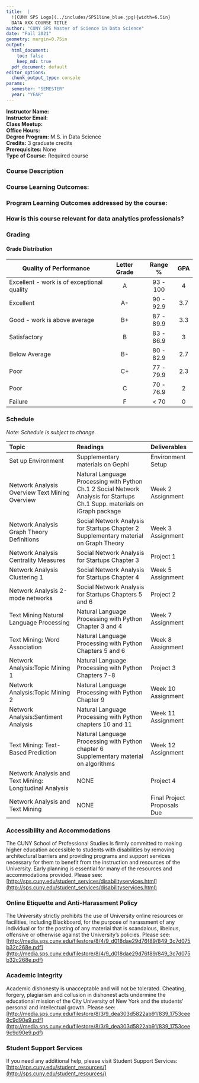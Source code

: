 ```yaml
---
title:  |
  ![CUNY SPS Logo](../includes/SPS1line_blue.jpg){width=6.5in}  
  DATA XXX COURSE TITLE
author: "CUNY SPS Master of Science in Data Science"
date: "Fall 2021"
geometry: margin=0.75in
output:
  html_document:
    toc: false
    keep_md: true
  pdf_document: default
editor_options: 
  chunk_output_type: console
params:
  semester: "SEMESTER"
  year: "YEAR"
---
```




**Instructor Name:**  
**Instructor Email:**  
**Class Meetup:**   
**Office Hours:**   
**Degree Program:** M.S. in Data Science  
**Credits:** 3 graduate credits  
**Prerequisites:** None  
**Type of Course:** Required course  


### Course Description



### Course Learning Outcomes:



### Program Learning Outcomes addressed by the course:



### How is this course relevant for data analytics professionals?



### Grading




#### Grade Distribution

Quality of Performance                     | Letter Grade | Range %   | GPA  |
-------------------------------------------|:------------:|:---------:|:----:|
Excellent - work is of exceptional quality |      A       | 93 - 100  |  4   |
Excellent                                  |      A-      | 90 - 92.9 | 3.7  |
Good - work is above average               |      B+      | 87 - 89.9 | 3.3  |
Satisfactory                               |      B       | 83 - 86.9 |  3   |
Below Average                              |      B-      | 80 - 82.9 | 2.7  |
Poor                                       |      C+      | 77 - 79.9 | 2.3  |
Poor                                       |      C       | 70 - 76.9 |  2   |
Failure                                    |      F       |   < 70    |  0   |

### Schedule

*Note: Schedule is subject to change.*

<table class="table table-striped table-hover" style="margin-left: auto; margin-right: auto;">
 <thead>
  <tr>
   <th style="text-align:left;"> Topic </th>
   <th style="text-align:left;"> Readings </th>
   <th style="text-align:left;"> Deliverables </th>
  </tr>
 </thead>
<tbody>
  <tr>
   <td style="text-align:left;"> Set up Environment </td>
   <td style="text-align:left;"> Supplementary materials on Gephi </td>
   <td style="text-align:left;"> Environment Setup </td>
  </tr>
  <tr>
   <td style="text-align:left;"> Network Analysis Overview Text Mining Overview </td>
   <td style="text-align:left;"> Natural Language Processing with Python Ch.1 2 Social Network Analysis for Startups Ch.1 Supp. materials on iGraph package </td>
   <td style="text-align:left;"> Week 2 Assignment </td>
  </tr>
  <tr>
   <td style="text-align:left;"> Network Analysis Graph Theory Definitions </td>
   <td style="text-align:left;"> Social Network Analysis for Startups Chapter 2 Supplementary material on Graph Theory </td>
   <td style="text-align:left;"> Week 3 Assignment </td>
  </tr>
  <tr>
   <td style="text-align:left;"> Network Analysis Centrality Measures </td>
   <td style="text-align:left;"> Social Network Analysis for Startups Chapter 3 </td>
   <td style="text-align:left;"> Project 1 </td>
  </tr>
  <tr>
   <td style="text-align:left;"> Network Analysis Clustering 1 </td>
   <td style="text-align:left;"> Social Network Analysis for Startups Chapter 4 </td>
   <td style="text-align:left;"> Week 5 Assignment </td>
  </tr>
  <tr>
   <td style="text-align:left;"> Network Analysis 2-mode networks </td>
   <td style="text-align:left;"> Social Network Analysis for Startups Chapters 5 and 6 </td>
   <td style="text-align:left;"> Project 2 </td>
  </tr>
  <tr>
   <td style="text-align:left;"> Text Mining Natural Language Processing </td>
   <td style="text-align:left;"> Natural Language Processing with Python Chapter 3 and 4 </td>
   <td style="text-align:left;"> Week 7 Assignment </td>
  </tr>
  <tr>
   <td style="text-align:left;"> Text Mining: Word Association </td>
   <td style="text-align:left;"> Natural Language Processing with Python Chapters 5 and 6 </td>
   <td style="text-align:left;"> Week 8 Assignment </td>
  </tr>
  <tr>
   <td style="text-align:left;"> Network Analysis:Topic Mining 1 </td>
   <td style="text-align:left;"> Natural Language Processing with Python Chapters 7-8 </td>
   <td style="text-align:left;"> Project 3 </td>
  </tr>
  <tr>
   <td style="text-align:left;"> Network Analysis:Topic Mining 2 </td>
   <td style="text-align:left;"> Natural Language Processing with Python Chapter 9 </td>
   <td style="text-align:left;"> Week 10 Assignment </td>
  </tr>
  <tr>
   <td style="text-align:left;"> Network Analysis:Sentiment Analysis </td>
   <td style="text-align:left;"> Natural Language Processing with Python chapters 10 and 11 </td>
   <td style="text-align:left;"> Week 11 Assignment </td>
  </tr>
  <tr>
   <td style="text-align:left;"> Text Mining: Text-Based Prediction </td>
   <td style="text-align:left;"> Natural Language Processing with Python chapter 6 Supplementary material on algorithms </td>
   <td style="text-align:left;"> Week 12 Assignment </td>
  </tr>
  <tr>
   <td style="text-align:left;"> Network Analysis and Text Mining: Longitudinal Analysis </td>
   <td style="text-align:left;"> NONE </td>
   <td style="text-align:left;"> Project 4 </td>
  </tr>
  <tr>
   <td style="text-align:left;"> Network Analysis and Text Mining </td>
   <td style="text-align:left;"> NONE </td>
   <td style="text-align:left;"> Final Project Proposals Due </td>
  </tr>
</tbody>
</table>


### Accessibility and Accommodations

The CUNY School of Professional Studies is firmly committed to making higher education accessible to students with disabilities by removing architectural barriers and providing programs and support services necessary for them to benefit from the instruction and resources of the University. Early planning is essential for many of the resources and accommodations provided. Please see: [http://sps.cuny.edu/student_services/disabilityservices.html](http://sps.cuny.edu/student_services/disabilityservices.html)


### Online Etiquette and Anti-Harassment Policy

The University strictly prohibits the use of University online resources or facilities, including Blackboard, for the purpose of harassment of any individual or for the posting of any material that is scandalous, libelous, offensive or otherwise against the University’s policies.  Please see: [http://media.sps.cuny.edu/filestore/8/4/9_d018dae29d76f89/849_3c7d075b32c268e.pdf](http://media.sps.cuny.edu/filestore/8/4/9_d018dae29d76f89/849_3c7d075b32c268e.pdf)


### Academic Integrity

Academic dishonesty is unacceptable and will not be tolerated. Cheating, forgery, plagiarism and collusion in dishonest acts undermine the educational mission of the City University of New York and the students' personal and intellectual growth. Please see: [http://media.sps.cuny.edu/filestore/8/3/9_dea303d5822ab91/839_1753cee9c9d90e9.pdf](http://media.sps.cuny.edu/filestore/8/3/9_dea303d5822ab91/839_1753cee9c9d90e9.pdf)


### Student Support Services

If you need any additional help, please visit Student Support Services:
[http://sps.cuny.edu/student_resources/](http://sps.cuny.edu/student_resources/)

